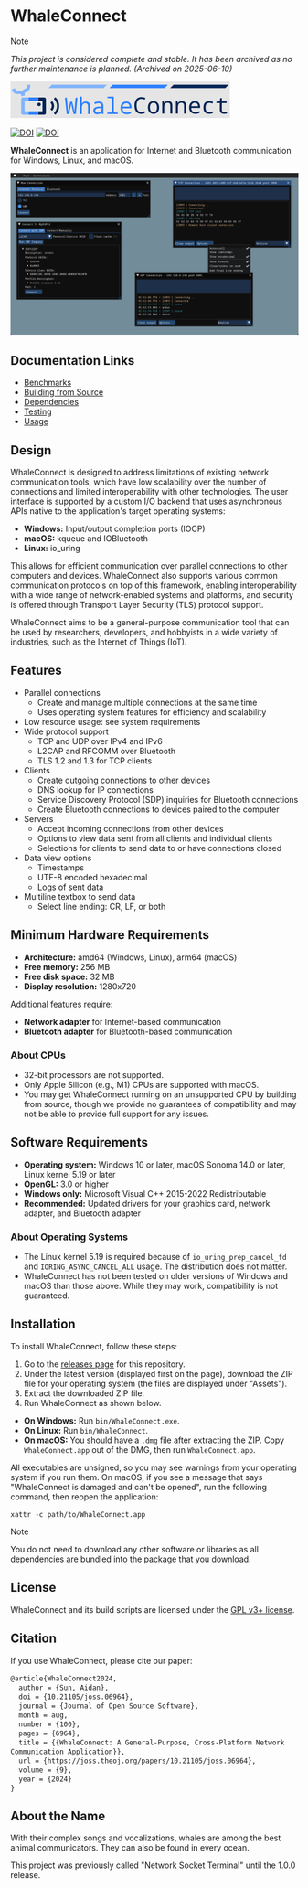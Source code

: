 # WhaleConnect

> [!NOTE]
> *This project is considered complete and stable. It has been archived as no further maintenance is planned. (Archived on 2025-06-10)*

![Banner](img/banner.png)

[![DOI](https://joss.theoj.org/papers/10.21105/joss.06964/status.svg)](https://doi.org/10.21105/joss.06964)
[![DOI](https://zenodo.org/badge/DOI/10.5281/zenodo.13328366.svg)](https://doi.org/10.5281/zenodo.13328366)

**WhaleConnect** is an application for Internet and Bluetooth communication for Windows, Linux, and macOS.

![Screenshot](img/screenshot.png)

## Documentation Links

- [Benchmarks](benchmarks.md)
- [Building from Source](building.md)
- [Dependencies](dependencies.md)
- [Testing](testing.md)
- [Usage](https://www.aidansun.com/articles/whaleconnect-usage/)

## Design

WhaleConnect is designed to address limitations of existing network communication tools, which have low scalability over the number of connections and limited interoperability with other technologies. The user interface is supported by a custom I/O backend that uses asynchronous APIs native to the application's target operating systems:

- **Windows:** Input/output completion ports (IOCP)
- **macOS:** kqueue and IOBluetooth
- **Linux:** io_uring

This allows for efficient communication over parallel connections to other computers and devices. WhaleConnect also supports various common communication protocols on top of this framework, enabling interoperability with a wide range of network-enabled systems and platforms, and security is offered through Transport Layer Security (TLS) protocol support.

WhaleConnect aims to be a general-purpose communication tool that can be used by researchers, developers, and hobbyists in a wide variety of industries, such as the Internet of Things (IoT).

## Features

- Parallel connections
  - Create and manage multiple connections at the same time
  - Uses operating system features for efficiency and scalability
- Low resource usage: see system requirements
- Wide protocol support
  - TCP and UDP over IPv4 and IPv6
  - L2CAP and RFCOMM over Bluetooth
  - TLS 1.2 and 1.3 for TCP clients
- Clients
  - Create outgoing connections to other devices
  - DNS lookup for IP connections
  - Service Discovery Protocol (SDP) inquiries for Bluetooth connections
  - Create Bluetooth connections to devices paired to the computer
- Servers
  - Accept incoming connections from other devices
  - Options to view data sent from all clients and individual clients
  - Selections for clients to send data to or have connections closed
- Data view options
  - Timestamps
  - UTF-8 encoded hexadecimal
  - Logs of sent data
- Multiline textbox to send data
  - Select line ending: CR, LF, or both

## Minimum Hardware Requirements

- **Architecture:** amd64 (Windows, Linux), arm64 (macOS)
- **Free memory:** 256 MB
- **Free disk space:** 32 MB
- **Display resolution:** 1280x720

Additional features require:

- **Network adapter** for Internet-based communication
- **Bluetooth adapter** for Bluetooth-based communication

### About CPUs

- 32-bit processors are not supported.
- Only Apple Silicon (e.g., M1) CPUs are supported with macOS.
- You may get WhaleConnect running on an unsupported CPU by building from source, though we provide no guarantees of compatibility and may not be able to provide full support for any issues.

## Software Requirements

- **Operating system:** Windows 10 or later, macOS Sonoma 14.0 or later, Linux kernel 5.19 or later
- **OpenGL:** 3.0 or higher
- **Windows only:** Microsoft Visual C++ 2015-2022 Redistributable
- **Recommended:** Updated drivers for your graphics card, network adapter, and Bluetooth adapter

### About Operating Systems

- The Linux kernel 5.19 is required because of `io_uring_prep_cancel_fd` and `IORING_ASYNC_CANCEL_ALL` usage. The distribution does not matter.
- WhaleConnect has not been tested on older versions of Windows and macOS than those above. While they may work, compatibility is not guaranteed.

## Installation

To install WhaleConnect, follow these steps:

1. Go to the [releases page](https://github.com/WhaleConnect/whaleconnect/releases) for this repository.
2. Under the latest version (displayed first on the page), download the ZIP file for your operating system (the files are displayed under "Assets").
3. Extract the downloaded ZIP file.
4. Run WhaleConnect as shown below.

- **On Windows:** Run `bin/WhaleConnect.exe`.
- **On Linux:** Run `bin/WhaleConnect`.
- **On macOS:** You should have a `.dmg` file after extracting the ZIP. Copy `WhaleConnect.app` out of the DMG, then run `WhaleConnect.app`.

All executables are unsigned, so you may see warnings from your operating system if you run them. On macOS, if you see a message that says "WhaleConnect is damaged and can't be opened", run the following command, then reopen the application:

```shell
xattr -c path/to/WhaleConnect.app
```

> [!NOTE]
> You do not need to download any other software or libraries as all dependencies are bundled into the package that you download.

## License

WhaleConnect and its build scripts are licensed under the [GPL v3+ license](../COPYING).

## Citation

If you use WhaleConnect, please cite our paper:

```text
@article{WhaleConnect2024,
  author = {Sun, Aidan},
  doi = {10.21105/joss.06964},
  journal = {Journal of Open Source Software},
  month = aug,
  number = {100},
  pages = {6964},
  title = {{WhaleConnect: A General-Purpose, Cross-Platform Network Communication Application}},
  url = {https://joss.theoj.org/papers/10.21105/joss.06964},
  volume = {9},
  year = {2024}
}
```

## About the Name

With their complex songs and vocalizations, whales are among the best animal communicators. They can also be found in every ocean.

This project was previously called "Network Socket Terminal" until the 1.0.0 release.
